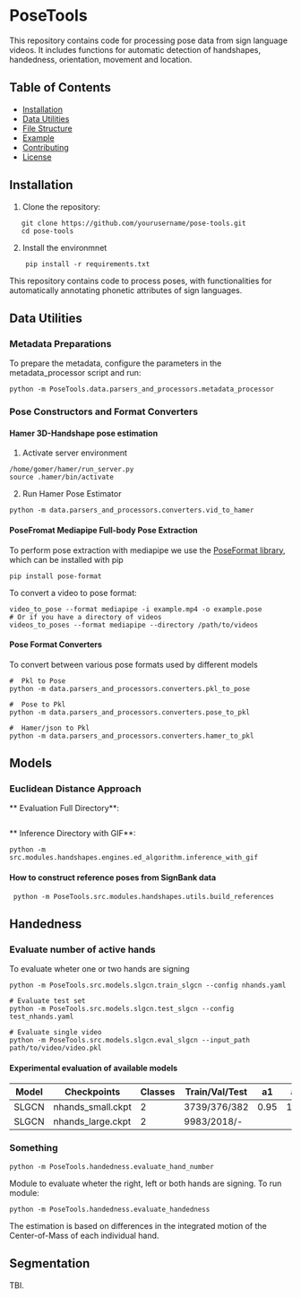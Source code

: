 # PoseTools
This repository contains code for processing pose data from sign language videos. It includes functions for automatic detection of handshapes, handedness, orientation, movement and location. 

## Table of Contents
- [Installation](#installation)
- [Data Utilities](#data-utilities)
- [File Structure](#file-structure)
- [Example](#example)
- [Contributing](#contributing)
- [License](#license)

## Installation

1. Clone the repository:

```
   git clone https://github.com/yourusername/pose-tools.git
   cd pose-tools 
```

2. Install the environmnet 
```
    pip install -r requirements.txt
```


This repository contains code to process poses, with functionalities for automatically annotating phonetic attributes of sign languages.

## Data Utilities 

### Metadata Preparations
To prepare the metadata, configure the parameters in the metadata_processor script and run:

```
python -m PoseTools.data.parsers_and_processors.metadata_processor
```

### Pose Constructors and Format Converters 
#### Hamer 3D-Handshape pose estimation
1. Activate server environment 
```
/home/gomer/hamer/run_server.py
source .hamer/bin/activate
```
2. Run Hamer Pose Estimator
```
python -m data.parsers_and_processors.converters.vid_to_hamer
```

#### PoseFromat Mediapipe Full-body Pose Extraction 
To perform pose extraction with mediapipe we use the [PoseFormat library](https://github.com/sign-language-processing/pose), which can be installed with pip
``` 
pip install pose-format
```

To convert a video to pose format:

``` 
video_to_pose --format mediapipe -i example.mp4 -o example.pose
# Or if you have a directory of videos
videos_to_poses --format mediapipe --directory /path/to/videos
```
#### Pose Format Converters
To convert between various pose formats used by different models
```
#  Pkl to Pose
python -m data.parsers_and_processors.converters.pkl_to_pose

#  Pose to Pkl
python -m data.parsers_and_processors.converters.pose_to_pkl

#  Hamer/json to Pkl
python -m data.parsers_and_processors.converters.hamer_to_pkl
```



## Models
### Euclidean Distance Approach
** Evaluation Full Directory**:
```
```
** Inference Directory with GIF**:
```
python -m src.modules.handshapes.engines.ed_algorithm.inference_with_gif
```

#### How to construct reference poses from SignBank data

```
 python -m PoseTools.src.modules.handshapes.utils.build_references
```

## Handedness 
### Evaluate number of active hands
To evaluate wheter one or two hands are signing 

``` Train NHands model 
python -m PoseTools.src.models.slgcn.train_slgcn --config nhands.yaml
```

``` Evaluate NHands model 
# Evaluate test set
python -m PoseTools.src.models.slgcn.test_slgcn --config test_nhands.yaml

# Evaluate single video
python -m PoseTools.src.models.slgcn.eval_slgcn --input_path path/to/video/video.pkl
```

#### Experimental evaluation of available models 

| Model | Checkpoints   | Classes | Train/Val/Test | a1   | a2   | rr   |
|-------|---------------|---------|----------------|------|------|------|
| SLGCN | nhands_small.ckpt    | 2       | 3739/376/382     | 0.95 | 1.00 | 0.97 |
| SLGCN | nhands_large.ckpt    | 2       | 9983/2018/-     |  |  |  |

### Something

``` Evaluate number of signing hands 
python -m PoseTools.handedness.evaluate_hand_number
```

Module to evaluate wheter the right, left or both hands are signing. To run module:

``` Evaluate Handedness
python -m PoseTools.handedness.evaluate_handedness
```

The estimation is based on differences in the integrated motion of the Center-of-Mass of each individual hand. 

## Segmentation
TBI.
